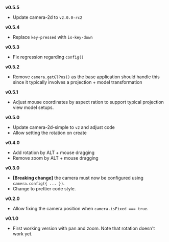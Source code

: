 **v0.5.5**

- Update camera-2d to `v2.0.0-rc2`

**v0.5.4**

- Replace `key-pressed` with `is-key-down`

**v0.5.3**

- Fix regression regarding `config()`

**v0.5.2**

- Remove `camera.getGlPos()` as the base application should handle this since it typically involves a projection + model transformation

**v0.5.1**

- Adjust mouse coordinates by aspect ration to support typical projection view model setups.

**v0.5.0**

- Update camera-2d-simple to `v2` and adjust code
- Allow setting the rotation on create

**v0.4.0**

- Add rotation by ALT + mouse dragging
- Remove zoom by ALT + mouse dragging

**v0.3.0**

- **[Breaking change]** the camera must now be configured using `camera.config({ ... })`.
- Change to prettier code style.

**v0.2.0**

- Allow fixing the camera position when `camera.isFixed === true`.

**v0.1.0**

- First working version with pan and zoom. Note that rotation doesn't work yet.
